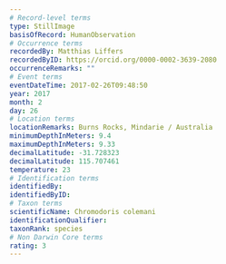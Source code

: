 ```yaml
---
# Record-level terms
type: StillImage
basisOfRecord: HumanObservation
# Occurrence terms
recordedBy: Matthias Liffers
recordedByID: https://orcid.org/0000-0002-3639-2080
occurrenceRemarks: ""
# Event terms
eventDateTime: 2017-02-26T09:48:50
year: 2017
month: 2
day: 26
# Location terms
locationRemarks: Burns Rocks, Mindarie / Australia
minimumDepthInMeters: 9.4
maximumDepthInMeters: 9.33
decimalLatitude: -31.728323
decimalLatitude: 115.707461
temperature: 23
# Identification terms
identifiedBy: 
identifiedByID: 
# Taxon terms
scientificName: Chromodoris colemani
identificationQualifier: 
taxonRank: species
# Non Darwin Core terms
rating: 3
---
```

